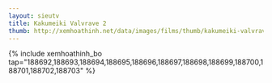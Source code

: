 ```yaml
---
layout: sieutv
title: Kakumeiki Valvrave 2
thumb: http://xemhoathinh.net/data/images/films/thumb/kakumeiki-valvrave-2-kakumeiki-valvrave-2-2012.jpg
---
```

{% include xemhoathinh_bo tap="188692,188693,188694,188695,188696,188697,188698,188699,188700,188701,188702,188703" %} 
